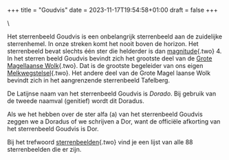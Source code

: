 +++
title = "Goudvis"
date = 2023-11-17T19:54:58+01:00
draft = false
+++

\

Het sterrenbeeld Goudvis is een onbelangrijk sterrenbeeld aan de
zuidelijke sterrenhemel. In onze streken komt het nooit boven de
horizon. Het sterrenbeeld bevat slechts één ster die helderder is dan
[magnitude](magnitud.html){.two} 4. In het sterren beeld Goudvis bevindt
zich het grootste deel van de [Grote\
Magellaanse Wolk](grotemag.html){.two}. Dat is de grootste begeleider
van ons eigen [Melkwegstelsel](melkwegs.html){.two}. Het andere deel van
de Grote Magel laanse Wolk bevindt zich in het aangrenzende sterrenbeeld
Tafelberg.

De Latijnse naam van het sterrenbeeld Goudvis is *Dorado*. Bij gebruik
van de tweede naamval (genitief) wordt dit Doradus.

Als we het hebben over de ster alfa (a) van het sterrenbeeld Goudvis
zeggen we a Doradus of we schrijven a Dor, want de officiële afkorting
van het sterrenbeeld Goudvis is Dor.

Bij het trefwoord [sterrenbeelden](sterrenb.html){.two} vind je een
lijst van alle 88 sterrenbeelden die er zijn.

